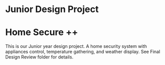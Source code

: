 # Junior Design Project
# Home Secure ++
This is our Junior year design project. A home security system with appliances control, temperature gathering, and weather display. 
See Final Design Review folder for details. 
